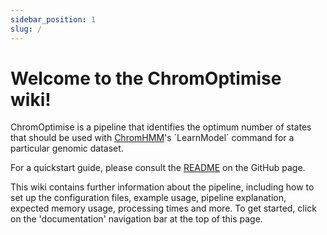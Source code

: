 ```yaml
---
sidebar_position: 1
slug: /
---
```


# Welcome to the ChromOptimise wiki!

ChromOptimise is a pipeline that identifies the optimum number of states that should be used with [ChromHMM](https://compbio.mit.edu/ChromHMM/#:~:text=ChromHMM%20is%20software%20for%20learning,and%20spatial%20patterns%20of%20marks.)'s `LearnModel` command for a particular genomic dataset.

For a quickstart guide, please consult the [README](https://github.com/sof202/ChromOptimise) on the GitHub page.

This wiki contains further information about the pipeline, including how to set up the configuration files, example usage, pipeline explanation, expected memory usage, processing times and more. To get started, click on the 'documentation' navigation bar at the top of this page. 